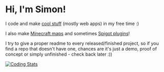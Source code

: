 # Hi, I'm Simon!

I code and make [cool stuff](https://simondmc.com/websites) (mostly web apps) in my free time :)

I also make [Minecraft maps](https://simondmc.com/maps) and sometimes [Spigot plugins](https://simondmc.com/plugins)!

I try to give a proper readme to every released/finished project, so if you find a repo that doesn't have one, chances are it's just a demo, proof of concept or simply unfinished - check back later :))

[![Coding Stats](https://github-readme-stats.vercel.app/api/wakatime?username=SimonDMC&langs_count=6&theme=github_dark)](https://github.com/anuraghazra/github-readme-stats)
